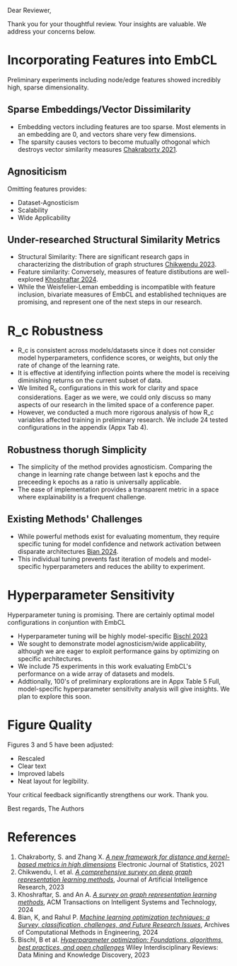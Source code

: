 Dear Reviewer,

Thank you for your thoughtful review. Your insights are valuable. We address your concerns below.

# Incorporating Features into EmbCL
Preliminary experiments including node/edge features showed incredibly high, sparse dimensionality.
## Sparse Embeddings/Vector Dissimilarity
- Embedding vectors including features are too sparse. Most elements in an embedding are 0, and vectors share very few dimensions.
- The sparsity causes vectors to become mutually othogonal which destroys vector similarity measures [Chakraborty 2021](#references).
## Agnositicism
Omitting features provides: 
- Dataset-Agnosticism
- Scalability
- Wide Applicability
## Under-researched Structural Similarity Metrics
- Structural Similarity: There are significant research gaps in characterizing the distribution of graph structures [Chikwendu 2023](#references).
- Feature similarity: Conversely, measures of feature distibutions are well-explored [Khoshraftar 2024](#references).
- While the Weisfelier-Leman embedding is incompatible with feature inclusion, bivariate measures of EmbCL and established techniques are promising, and represent one of the next steps in our research.
# R_c Robustness 
- R_c is consistent across models/datasets since it does not consider model hyperparameters, confidence scores, or weights, but only the rate of change of the learning rate.
- It is effective at identifying inflection points where the model is receiving diminishing returns on the current subset of data.
- We limited R$_c$ configurations in this work for clarity and space considerations. Eager as we were, we could only discuss so many aspects of our research in the limited space of a conference paper.
- However, we conducted a much more rigorous analysis of how R_c variables affected training in preliminary research. We include 24 tested configurations in the appendix (Appx Tab 4).
## Robustness thorugh Simplicity
- The simplicity of the method provides agnosticism. Comparing the change in learning rate change between last k epochs and the preceeding k epochs as a ratio is universally applicable.
- The ease of implementation provides a transparent metric in a space where explainability is a frequent challenge.
## Existing Methods' Challenges
- While powerful methods exist for evaluating momentum, they require specific tuning for model confidence and network activation between disparate architectures [Bian 2024](#references).
- This individual tuning prevents fast iteration of models and model-specific hyperparameters and reduces the ability to experiment.
# Hyperparameter Sensitivity
Hyperparameter tuning is promising. There are certainly optimal model configurations in conjuntion with EmbCL
- Hyperparameter tuning will be highly model-specific [Bischl 2023](#references)
- We sought to demonstrate model agnosticism/wide applicability, although we are eager to exploit performance gains by optimizing on specific architectures.
- We include 75 experiments in this work evaluating EmbCL's performance on a wide array of datasets and models.
- Addtionally, 100's of preliminary explorations are in Appx Table 5
Full, model-specific hyperparameter sensitivity analysis will give insights. We plan to explore this soon.

# Figure Quality
Figures 3 and 5 have been adjusted:
- Rescaled
- Clear text
- Improved labels
- Neat layout for legibility.

Your critical feedback significantly strengthens our work. Thank you.

Best regards,
The Authors

# References
1. Chakraborty, S. and Zhang X. [*A new framework for distance and kernel-based metrics in high dimensions*](10.1214/21-EJS1889) Electronic Journal of Statistics, 2021
1. Chikwendu, I. et al. [*A comprehensive survey on deep graph representation learning methods*](https://doi.org/10.1613/jair.1.14768), Journal of Artificial Intelligence Research, 2023
1. Khoshraftar, S. and An A. [*A survey on graph representation learning methods*](https://doi.org/10.1145/3633518), ACM Transactions on Intelligent Systems and Technology, 2024
1. Bian, K, and Rahul P. [*Machine learning optimization techniques: a Survey, classification, challenges, and Future Research Issues*](https://link.springer.com/article/10.1007/s11831-024-10110-w), Archives of Computational Methods in Engineering, 2024
1. Bischl, B et al. [*Hyperparameter optimization: Foundations, algorithms, best practices, and open challenges*]( https://doi.org/10.1002/widm.1484) Wiley Interdisciplinary Reviews: Data Mining and Knowledge Discovery, 2023
